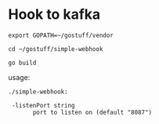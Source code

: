 # Hook to kafka


	export GOPATH=~/gostuff/vendor

	cd ~/gostuff/simple-webhook

	go build


usage:

```
./simple-webhook:

 -listenPort string
	   port to listen on (default "8087")
   ```
